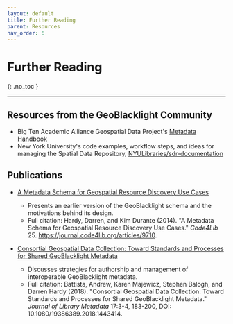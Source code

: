 ```yaml
---
layout: default
title: Further Reading
parent: Resources
nav_order: 6
---
```


# Further Reading
{: .no_toc }

---

## Resources from the GeoBlacklight Community

* Big Ten Academic Alliance Geospatial Data Project's [Metadata Handbook](https://z.umn.edu/gbl-handbook)
* New York University's code examples, workflow steps, and ideas for managing the Spatial Data Repository, [NYULibraries/sdr-documentation](https://github.com/NYULibraries/sdr-documentation)

## Publications

* [A Metadata Schema for Geospatial Resource Discovery Use Cases](https://journal.code4lib.org/articles/9710)
  * Presents an earlier version of the GeoBlacklight schema and the motivations behind its design.
  * Full citation: Hardy, Darren, and Kim Durante (2014). "A Metadata Schema for Geospatial Resource Discovery Use Cases." *Code4Lib* 25. https://journal.code4lib.org/articles/9710.

* [Consortial Geospatial Data Collection: Toward Standards and Processes for Shared GeoBlacklight Metadata](https://doi.org/10.31229/osf.io/kp5r6)
  * Discusses strategies for authorship and management of interoperable GeoBlacklight metadata.
  * Full citation: Battista, Andrew, Karen Majewicz, Stephen Balogh, and Darren Hardy (2018). "Consortial Geospatial Data Collection: Toward Standards and Processes for Shared GeoBlacklight Metadata." *Journal of Library Metadata* 17:3-4, 183-200, DOI: 10.1080/19386389.2018.1443414.
